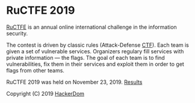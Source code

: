 # RuCTFE 2019

[RuCTFE](https://ructfe.org) is an annual online international challenge in the information security.

The contest is driven by classic rules (Attack-Defense [CTF](https://en.wikipedia.org/wiki/Capture_the_flag#Computer_security)). Each team is given a set of vulnerable services. Organizers regulary fill services with private information — the flags. The goal of each team is to find vulnerabilities, fix them in their services and exploit them in order to get flags from other teams.

RuCTFE 2019 was held on November 23, 2019. [Results](https://ructfe.org/2019/results/)

Copyright (C) 2019 [HackerDom](http://hackerdom.ru)
